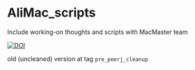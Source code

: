 # AliMac_scripts

Include working-on thoughts and scripts with MacMaster team 

[![DOI](https://zenodo.org/badge/332436632.svg)](https://zenodo.org/badge/latestdoi/332436632)

old (uncleaned) version at tag `pre_peerj_cleanup`
